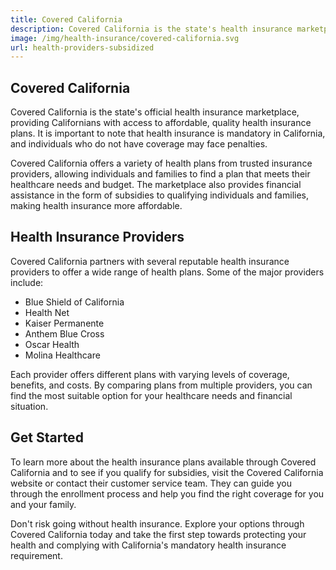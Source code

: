 ```yaml
---
title: Covered California
description: Covered California is the state's health insurance marketplace where Californians can shop for health insurance plans. Learn more about Covered California and how to get health insurance coverage.
image: /img/health-insurance/covered-california.svg
url: health-providers-subsidized
---
```


## Covered California

Covered California is the state's official health insurance marketplace, providing Californians with access to affordable, quality health insurance plans. It is important to note that health insurance is mandatory in California, and individuals who do not have coverage may face penalties.

Covered California offers a variety of health plans from trusted insurance providers, allowing individuals and families to find a plan that meets their healthcare needs and budget. The marketplace also provides financial assistance in the form of subsidies to qualifying individuals and families, making health insurance more affordable.

## Health Insurance Providers

Covered California partners with several reputable health insurance providers to offer a wide range of health plans. Some of the major providers include:

- Blue Shield of California
- Health Net
- Kaiser Permanente
- Anthem Blue Cross
- Oscar Health
- Molina Healthcare

Each provider offers different plans with varying levels of coverage, benefits, and costs. By comparing plans from multiple providers, you can find the most suitable option for your healthcare needs and financial situation.

## Get Started

To learn more about the health insurance plans available through Covered California and to see if you qualify for subsidies, visit the Covered California website or contact their customer service team. They can guide you through the enrollment process and help you find the right coverage for you and your family.

Don't risk going without health insurance. Explore your options through Covered California today and take the first step towards protecting your health and complying with California's mandatory health insurance requirement.
